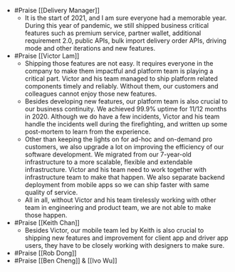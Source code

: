 - #Praise [[Delivery Manager]]
    - It is the start of 2021, and I am sure everyone had a memorable year. During this year of pandemic, we still shipped business critical features such as premium service, partner wallet, additional requirement 2.0, public APIs, bulk import delivery order APIs, driving mode and other iterations and new features. 
- #Praise [[Victor Lam]]
    - Shipping those features are not easy. It requires everyone in the company to make them impactful and platform team is playing a critical part. Victor and his team managed to ship platform related components timely and reliably. Without them, our customers and colleagues cannot enjoy those new features.
    - Besides developing new features, our platform team is also crucial to our business continuity. We achieved 99.9% uptime for 11/12 months in 2020.  Although we do have a few incidents, Victor and his team handle the incidents well during the firefighting, and written up some post-mortem to learn from the experience.
    - Other than keeping the lights on for ad-hoc and on-demand pro customers, we also upgrade a lot on improving the efficiency of our software development. We migrated from our 7-year-old infrastructure to a more scalable, flexible and extendable infrastructure. Victor and his team need to work together with infrastructure team to make that happen. We also separate backend deployment from mobile apps so we can ship faster with same quality of service.
    - All in all, without Victor and his team tirelessly working with other team in engineering and product team, we are not able to make those happen.
- #Praise [[Keith Chan]]
    - Besides Victor, our mobile team led by Keith is also crucial to shipping new features and improvement for client app and driver app users, they have to be closely working with designers to make sure.
- #Praise [[Rob Dong]]
- #Praise [[Ben Cheng]] & [[Ivo Wu]]
